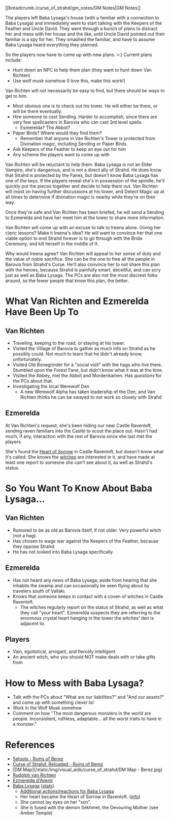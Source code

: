 [[breadcrumb /curse_of_strahd/gm_notes/GM Notes|GM Notes]]

<script type="module">
    import { init_links } from "/js/common/visual_aid_backend.js";
    init_links();
</script>

The players left Baba Lysaga's house (with a familiar with a connection to Baba Lysaga) and immediately went to start talking with the Keepers of the Feather and Uncle David. They went through a bunch of plans to distract her and mess with her house and the like, until Uncle David pointed out their familiar is a spy for her. They smashed the familiar, and have to assume Baba Lysaga heard everything they planned.

So the players now have to come up with new plans. >:) Current plans include:

* Hunt down an NPC to help them plan (they want to hunt down Van Richten)
* Use wolf musk somehow (I love this, make this work!)

Van Richten will not necessarily be easy to find, but there should be ways to get to him.

* Most obvious one is to check out his tower. He will either be there, or will be there eventually.
* Hire someone to cast Sending. Harder to accomplish, since there are very few spellcasters in Barovia who can cast 3rd level spells.
  * Esmerelda? The Abbot?
* Paper Birds? Where would they find them?
  * Remember that anyone in Van Richten's Tower is protected from Divination magic, including Sending or Paper Birds.
* Ask Keepers of the Feather to keep an eye out for him
* Any scheme the players want to come up with

Van Richten will be reluctant to help them. Baba Lysaga is not an Elder Vampire, she's dangerous, and is not a direct ally of Strahd. He does know that Strahd is protected by the Fanes, but doesn't know Baba Lysaga has one of the keys. If the players reveal she's in possession of the spindle, he'll quickly put the pieces together and decide to help them out. Van Richten will insist on having further discussions at his tower, and Detect Magic up at all times to determine if divination magic is nearby while they're on their way.

Once they're safe and Van Richten has been briefed, he will send a Sending to Ezmerelda and have her meet him at the tower to share more information.

Van Richten will come up with an excuse to talk to Ireena alone. Giving her cleric lessons? Make it Ireena's idea? He will want to convince her that one viable option to end Strahd forever is to go through with the Bride Ceremony, and kill herself in the middle of it. 

Why would Ireena agree? Van Richten will appeal to her sense of duty and the value of noble sacrifice. She can be the one to free all the people in Barovia from Strahd's Curse. He'll also convince her to not share this plan with the heroes, because Strahd is painfully smart, deceitful, and can scry just as well as Baba Lysaga. The PCs are also not the most discreet folks around, so the fewer people that know this plan, the better.

# What Van Richten and Ezmerelda Have Been Up To

## Van Richten

* Traveling, keeping to the road, or staying at his tower.
* Visited the Village of Barovia to gather as much info on Strahd as he possibly could. Not much to learn that he didn't already know, unfortunately.
* Visited Old Bonegrinder for a "social visit" with the hags who live there. Stumbled upon the Forest Fane, but didn't know what it was at the time.
* Visited the Abbey, met the Abbot and Mordenkainen. Has *questions* for the PCs about that.
* Investigating the local Werewolf Den
  * A new Werewolf Alpha has taken leadership of the Den, and Van Richten thinks he can be swayed to not work so closely with Strahd

## Ezmerelda

At Van Richten's request, she's been hiding our near Castle Ravenloft, sending raven familiars into the Castle to scout the place out. Hasn't had much, if any, interaction with the rest of Barovia since she last met the players.

She's found the [Heart of Sorrow](https://5e.tools/adventure.html#cos,5,k20.%20heart%20of%20sorrow) in Castle Ravenloft, but doesn't know what it's called. She knows the [witches](https://5e.tools/adventure.html#cos,5,k56.%20cauldron) are interested in it, and have made at least one report to someone she can't see about it, as well as Strahd's status.

# So You Want To Know About Baba Lysaga...

## Van Richten

* Rumored to be as old as Barovia itself, if not older. Very powerful witch (not a hag).
* Has chosen to wage war against the Keepers of the Feather, because they oppose Strahd.
* He has not looked into Baba Lysaga specifically.

## Ezmerelda

* Has not heard any news of Baba Lysaga, aside from hearing that she inhabits the swamp and can occasionally be seen flying about by travelers south of Vallaki.
* Knows that someone keeps in contact with a coven of witches in Castle Ravenloft.
  * The witches regularly report on the status of Strahd, as well as what they call "your heart". Ezmerelda suspects they are referring to the enormous crystal heart hanging in the tower the witches' den is adjacent to. 

## Players

* Vain, egotistical, arrogant, and fiercely intelligent
* An ancient witch, who you should NOT make deals with or take gifts from

# How to Mess with Baba Lysaga?

* Talk with the PCs about "What are our liabilities?" and "And our assets?" and come up with something clever lol
* Work in the Wolf Musk somehow
* Comment on how "The most dangerous monsters in the world are people. Inconsistent, ruthless, adaptable... all the worst traits to have in a monster."

# References

* [5etools - Ruins of Berez](https://5e.tools/adventure.html#cos,11)
* [Curse of Strahd: Reloaded - Ruins of Berez](https://docs.google.com/document/d/181PaAJTefUhlK-x9EAQDK1Yt70n9eZBXZU6kehKNfX8/view)
* [DM Map](/static/img/visual_aids/curse_of_strahd/DM Map - Berez.jpg)
* [Rudolph van Richten](^curse_of_strahd/rudolph_van_richten.jpg)
* [Ezmerelda d'Avenir](^curse_of_strahd/ezmerelda_2.jpg)
* [Baba Lysaga](^curse_of_strahd/baba_lysaga.jpg) ([stats](https://5e.tools/bestiary.html#baba%20lysaga_cos))
    * [Additional actions/reactions for Baba Lysaga](https://old.reddit.com/r/mattcolville/comments/dwhbuq/actionoriented_baba_lysaga_curse_of_strahd/)
    * Her heart became the Heart of Sorrow in Ravenloft. ([info](https://old.reddit.com/r/CurseofStrahd/comments/j1kkel/giving_baba_lysaga_her_rightful_place_in_the_story/))
    * She cannot lay eyes on her "son".
    * She is fused with the demon Sekhmet, the Devouring Mother (see Amber Temple)
